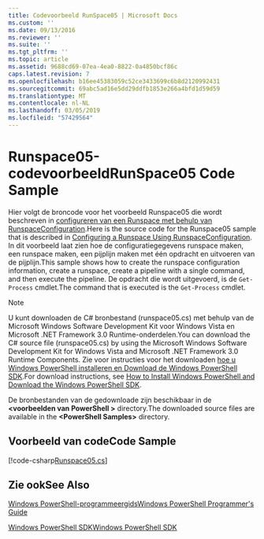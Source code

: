 ```yaml
---
title: Codevoorbeeld RunSpace05 | Microsoft Docs
ms.custom: ''
ms.date: 09/13/2016
ms.reviewer: ''
ms.suite: ''
ms.tgt_pltfrm: ''
ms.topic: article
ms.assetid: 9688cd69-07ea-4ea0-8822-0a4850bcf86c
caps.latest.revision: 7
ms.openlocfilehash: b16ee45383059c52ce3433699c6b8d2120992431
ms.sourcegitcommit: 69abc5ad16e5dd29ddfb1853e266a4bfd1d59d59
ms.translationtype: MT
ms.contentlocale: nl-NL
ms.lasthandoff: 03/05/2019
ms.locfileid: "57429564"
---
```

# <a name="runspace05-code-sample"></a><span data-ttu-id="4f3f6-102">Runspace05-codevoorbeeld</span><span class="sxs-lookup"><span data-stu-id="4f3f6-102">RunSpace05 Code Sample</span></span>

<span data-ttu-id="4f3f6-103">Hier volgt de broncode voor het voorbeeld Runspace05 die wordt beschreven in [configureren van een Runspace met behulp van RunspaceConfiguration](http://msdn.microsoft.com/en-us/42681d19-2d05-4975-befd-afb1990e79b2).</span><span class="sxs-lookup"><span data-stu-id="4f3f6-103">Here is the source code for the Runspace05 sample that is described in [Configuring a Runspace Using RunspaceConfiguration](http://msdn.microsoft.com/en-us/42681d19-2d05-4975-befd-afb1990e79b2).</span></span> <span data-ttu-id="4f3f6-104">In dit voorbeeld laat zien hoe de configuratiegegevens runspace maken, een runspace maken, een pijplijn maken met één opdracht en uitvoeren van de pijplijn.</span><span class="sxs-lookup"><span data-stu-id="4f3f6-104">This sample shows how to create the runspace configuration information, create a runspace, create a pipeline with a single command, and then execute the pipeline.</span></span> <span data-ttu-id="4f3f6-105">De opdracht die wordt uitgevoerd, is de `Get-Process` cmdlet.</span><span class="sxs-lookup"><span data-stu-id="4f3f6-105">The command that is executed is the `Get-Process` cmdlet.</span></span>

> [!NOTE]
> <span data-ttu-id="4f3f6-106">U kunt downloaden de C# bronbestand (runspace05.cs) met behulp van de Microsoft Windows Software Development Kit voor Windows Vista en Microsoft .NET Framework 3.0 Runtime-onderdelen.</span><span class="sxs-lookup"><span data-stu-id="4f3f6-106">You can download the C# source file (runspace05.cs) by using the Microsoft Windows Software Development Kit for Windows Vista and Microsoft .NET Framework 3.0 Runtime Components.</span></span> <span data-ttu-id="4f3f6-107">Zie voor instructies voor het downloaden [hoe u Windows PowerShell installeren en Download de Windows PowerShell SDK](/powershell/developer/installing-the-windows-powershell-sdk).</span><span class="sxs-lookup"><span data-stu-id="4f3f6-107">For download instructions, see [How to Install Windows PowerShell and Download the Windows PowerShell SDK](/powershell/developer/installing-the-windows-powershell-sdk).</span></span>
>
> <span data-ttu-id="4f3f6-108">De bronbestanden van de gedownloade zijn beschikbaar in de  **\<voorbeelden van PowerShell >** directory.</span><span class="sxs-lookup"><span data-stu-id="4f3f6-108">The downloaded source files are available in the **\<PowerShell Samples>** directory.</span></span>

## <a name="code-sample"></a><span data-ttu-id="4f3f6-109">Voorbeeld van code</span><span class="sxs-lookup"><span data-stu-id="4f3f6-109">Code Sample</span></span>

[!code-csharp[Runspace05.cs](../../powershell-sdk-samples/SDK-2.0/csharp/Runspace05/Runspace05.cs#L11-L86 "Runspace05.cs")]

## <a name="see-also"></a><span data-ttu-id="4f3f6-110">Zie ook</span><span class="sxs-lookup"><span data-stu-id="4f3f6-110">See Also</span></span>

[<span data-ttu-id="4f3f6-111">Windows PowerShell-programmeergids</span><span class="sxs-lookup"><span data-stu-id="4f3f6-111">Windows PowerShell Programmer's Guide</span></span>](./windows-powershell-programmer-s-guide.md)

[<span data-ttu-id="4f3f6-112">Windows PowerShell SDK</span><span class="sxs-lookup"><span data-stu-id="4f3f6-112">Windows PowerShell SDK</span></span>](../windows-powershell-reference.md)